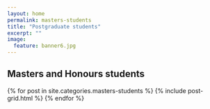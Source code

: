```yaml
---
layout: home
permalink: masters-students
title: "Postgraduate students"
excerpt: ""
image:
  feature: banner6.jpg
---
```

<div class="tiles">
  <h2 class="post-title">Masters and Honours students</h2>
{% for post in site.categories.masters-students %}
	{% include post-grid.html %}
{% endfor %}
</div><!-- /.tiles -->
